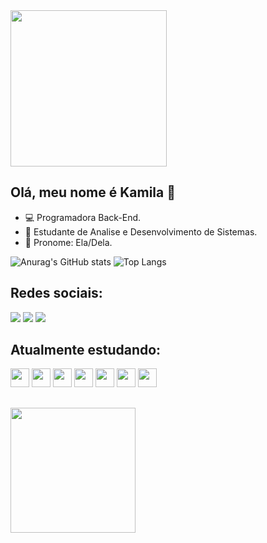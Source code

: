    <img height="250" widht="90" src="https://static.vecteezy.com/system/resources/previews/009/665/324/large_2x/cute-kitty-cat-on-train-cartoon-element-free-png.png"/>

##


## Olá, meu nome é Kamila 👋

- 💻 Programadora Back-End.
- 📖 Estudante de Analise e Desenvolvimento de Sistemas.
- 👩 Pronome: Ela/Dela.

![Anurag's GitHub stats](https://github-readme-stats.vercel.app/api?username=kamilafariass&show_icons=true&theme=radical)
![Top Langs](https://github-readme-stats.vercel.app/api/top-langs/?username=kamilafariass&&show_icons=true&theme=radical)

## Redes sociais:

<a href="https://www.linkedin.com/in/kamila-garcia-0978a410a/" target="_blank"><img src="https://img.shields.io/badge/LinkedIn-0077B5?style=for-the-badge&logo=linkedin&logoColor=white" target="_blank"></a>
<a href="https://www.facebook.com/kamila.garcia.39794895?locale=pt_BR" target="_blank"><img src="https://img.shields.io/badge/Facebook-1877F2?style=for-the-badge&logo=facebook&logoColor=white" target="_blank"></a>
<a href="https:https://www.twitch.tv/milachanlol" target="_blank"><img src="https://img.shields.io/badge/Twitch-9146FF?style=for-the-badge&logo=twitch&logoColor=white" target="_blank"></a>

## Atualmente estudando:

  <img height="30" widht="40" src="https://cdn.jsdelivr.net/gh/devicons/devicon@latest/icons/javascript/javascript-original.svg" /> <img height="30" widht="40" src="https://cdn.jsdelivr.net/gh/devicons/devicon@latest/icons/css3/css3-original.svg" /> <img height="30" widht="40" src="https://cdn.jsdelivr.net/gh/devicons/devicon@latest/icons/java/java-original.svg" /> <img height="30" widht="40" src="https://cdn.jsdelivr.net/gh/devicons/devicon@latest/icons/photoshop/photoshop-original.svg" /> <img height="30" widht="40" src="https://cdn.jsdelivr.net/gh/devicons/devicon@latest/icons/html5/html5-original.svg" /> <img height="30" widht="40" src="https://cdn.jsdelivr.net/gh/devicons/devicon@latest/icons/python/python-original.svg" /> <img height="30" widht="40" src="https://cdn.jsdelivr.net/gh/devicons/devicon@latest/icons/ruby/ruby-original.svg" />

##

<img height="200" widht="90" src="https://img1.picmix.com/output/pic/normal/2/8/0/7/10907082_682b2.gif"/>
